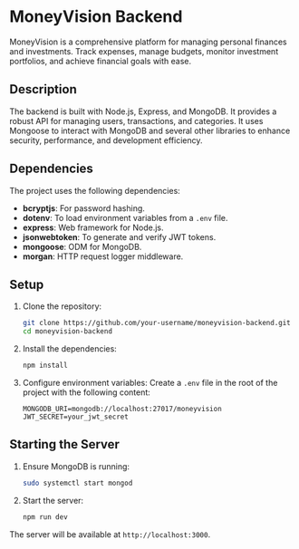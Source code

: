 # MoneyVision Backend
MoneyVision is a comprehensive platform for managing personal finances and investments. Track expenses, manage budgets, monitor investment portfolios, and achieve financial goals with ease.

## Description
The backend is built with Node.js, Express, and MongoDB. It provides a robust API for managing users, transactions, and categories. It uses Mongoose to interact with MongoDB and several other libraries to enhance security, performance, and development efficiency.

## Dependencies
The project uses the following dependencies:

- **bcryptjs**: For password hashing.
- **dotenv**: To load environment variables from a `.env` file.
- **express**: Web framework for Node.js.
- **jsonwebtoken**: To generate and verify JWT tokens.
- **mongoose**: ODM for MongoDB.
- **morgan**: HTTP request logger middleware.

## Setup
1. Clone the repository:
    ```bash
    git clone https://github.com/your-username/moneyvision-backend.git
    cd moneyvision-backend
    ```

2. Install the dependencies:
    ```bash
    npm install
    ```

3. Configure environment variables:
    Create a `.env` file in the root of the project with the following content:
    ```env
    MONGODB_URI=mongodb://localhost:27017/moneyvision
    JWT_SECRET=your_jwt_secret
    ```

## Starting the Server

1. Ensure MongoDB is running:
    ```bash
    sudo systemctl start mongod
    ```

2. Start the server:
    ```bash
    npm run dev
    ```

The server will be available at `http://localhost:3000`.
